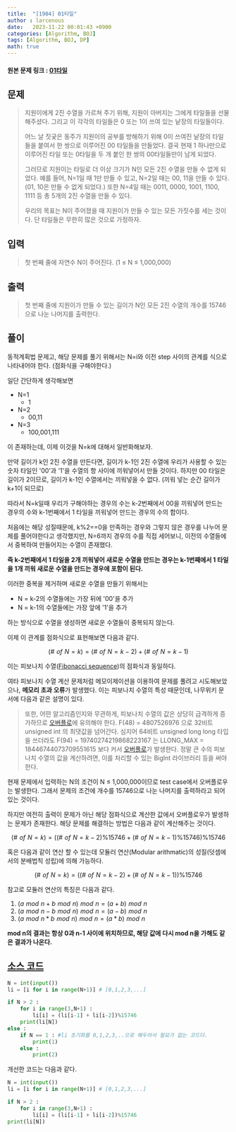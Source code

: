 ```yaml
---
title:  "[1904] 01타일"
author : larcenous
date:   2023-11-22 00:01:43 +0900
categories: [Algorithm, BOJ]
tags: [Algorithm, BOJ, DP]
math: true
---
```


#### 원본 문제 링크 : [01타일](https://www.acmicpc.net/problem/1904)

## 문제

> 지원이에게 2진 수열을 가르쳐 주기 위해, 지원이 아버지는 그에게 타일들을 선물해주셨다. 그리고 이 각각의 타일들은 0 또는 1이 쓰여 있는 낱장의 타일들이다.
>
> 어느 날 짓궂은 동주가 지원이의 공부를 방해하기 위해 0이 쓰여진 낱장의 타일들을 붙여서 한 쌍으로 이루어진 00 타일들을 만들었다. 결국 현재 1 하나만으로 이루어진 타일 또는 0타일을 두 개 붙인 한 쌍의 00타일들만이 남게 되었다.
>
> 그러므로 지원이는 타일로 더 이상 크기가 N인 모든 2진 수열을 만들 수 없게 되었다. 예를 들어, N=1일 때 1만 만들 수 있고, N=2일 때는 00, 11을 만들 수 있다. (01, 10은 만들 수 없게 되었다.) 또한 N=4일 때는 0011, 0000, 1001, 1100, 1111 등 총 5개의 2진 수열을 만들 수 있다.
>
> 우리의 목표는 N이 주어졌을 때 지원이가 만들 수 있는 모든 가짓수를 세는 것이다. 단 타일들은 무한히 많은 것으로 가정하자.

## 입력

> 첫 번째 줄에 자연수 N이 주어진다. (1 ≤ N ≤ 1,000,000)

## 출력

> 첫 번째 줄에 지원이가 만들 수 있는 길이가 N인 모든 2진 수열의 개수를 15746으로 나눈 나머지를 출력한다.

## 풀이

동적계획법 문제고, 해당 문제를 풀기 위해서는 N=i와 이전 step 사이의 관계를 식으로 나타내어야 한다. (점화식을 구해야한다.)

일단 간단하게 생각해보면

* N=1
  * 1
* N=2
  * 00,11
* N=3
  * 100,001,111

이 존재하는데, 이제 이것을 N=k에 대해서 일반화해보자.

만약 길이가 k인 2진 수열을 만든다면, 길이가 k-1인 2진 수열에 우리가 사용할 수 있는 숫자 타일인 '00'과 '1'을 수열의 항 사이에 끼워넣어서 만들 것이다. 하지만 00 타일은 길이가 2이므로, 길이가 k-1인 수열에서는 끼워넣을 수 없다. (끼워 넣는 순간 길이가 k+1이 되므로)

따라서 N=k일때 우리가 구해야하는 경우의 수는 k-2번째에서 00을 끼워넣어 만드는 경우의 수와 k-1번째에서 1 타일을 끼워넣어 만드는 경우의 수의 합이다.

처음에는 해당 성질때문에, k%2==0을 만족하는 경우와 그렇지 않은 경우를 나누어 문제를 풀어야한다고 생각했지만, N=6까지 경우의 수를 직접 세어보니, 이전의 수열들에서 중복하여 만들어지는 수열이 존재했다.

**즉 k-2번째에서 1 타일을 2개 끼워넣어 새로운 수열을 만드는 경우는 k-1번째에서 1 타일을 1개 끼워 새로운 수열을 만드는 경우에 포함이 된다.**

이러한 중복을 제거하며 새로운 수열을 만들기 위해서는 

* N = k-2의 수열들에는 가장 뒤에 '00'을 추가
* N = k-1의 수열들에는 가장 앞에 '1'을 추가

하는 방식으로 수열을 생성하면 새로운 수열들이 중복되지 않는다.

이제 이 관계를 점화식으로 표현해보면 다음과 같다.


$$
(\# \,\,of\,\, N = k) = (\# \,\,of\,\, N = k-2) + (\# \,\,of\,\, N = k-1)
$$


이는 피보나치 수열([Fibonacci sequence](https://namu.wiki/w/%ED%94%BC%EB%B3%B4%EB%82%98%EC%B9%98%20%EC%88%98%EC%97%B4))의 점화식과 동일하다.

여타 피보나치 수열 계산 문제처럼 메모이제이션을 이용하여 문제를 풀려고 시도해보았으나, **메모리 초과 오류**가 발생했다. 이는 피보나치 수열의 특성 때문인데, 나무위키 문서에 다음과 같은 설명이 있다.

> 또한, 어떤 알고리즘인지와 무관하게, 피보나치 수열의 값은 상당히 급격하게 증가하므로 [오버플로](https://namu.wiki/w/오버플로)에 유의해야 한다. F(48) = 4807526976 으로 32비트 unsigned int 의 최댓값을 넘어간다. 심지어 64비트 unsigned long long 타입을 쓰더라도 F(94) = 19740274219868223167 는 LLONG_MAX = 18446744073709551615 보다 커서 [오버플로](https://namu.wiki/w/오버플로)가 발생한다. 정말 큰 수의 피보나치 수열의 값을 계산하려면, 이를 처리할 수 있는 BigInt 라이브러리 등을 써야 한다.

현재 문제에서 입력하는 N의 조건이 N ≤ 1,000,000이므로 test case에서 오버플로우는 발생한다. 그래서 문제의 조건에 개수를 15746으로 나눈 나머지를 출력하라고 되어있는 것이다. 

하지만 여전히 출력이 문제가 아닌 해당 점화식으로 계산한 값에서 오버플로우가 발생하는 문제가 존재한다. 해당 문제를 해결하는 방법은 다음과 같이 계산해주는 것이다.


$$
(\# \,\,of\,\, N = k) = ((\# \,\,of\,\, N = k-2)\%15746 + (\# \,\,of\,\, N = k-1)\%15746)\%15746
$$


혹은 다음과 같이 연산 할 수 있는데 모듈러 연산(Modular arithmatic)의 성질(덧셈에서의 분배법칙 성립)에 의해 가능하다.


$$
(\# \,\,of\,\, N = k) = ((\# \,\,of\,\, N = k-2) + (\# \,\,of\,\, N = k-1))\%15746
$$


참고로 모듈러 연산의 특징은 다음과 같다.

1. $(a \,\,mod\,\,n + b\,\,mod\,\,n)\,\,mod\,\,n = (a+b)\,\,mod\,\,n$
2. $(a \,\,mod\,\,n - b\,\,mod\,\,n)\,\,mod\,\,n = (a-b)\,\,mod\,\,n$
3. $(a \,\,mod\,\,n * b\,\,mod\,\,n)\,\,mod\,\,n = (a*b)\,\,mod\,\,n$

**mod n의 결과는 항상 0과 n-1 사이에 위치하므로, 해당 값에 다시 mod n을 가해도 같은 결과가 나온다.**



## [소스 코드](https://github.com/larcenous/BOJ/blob/master/%EB%8B%A8%EA%B3%84%EB%B3%84%EB%A1%9C%20%ED%92%80%EC%96%B4%EB%B3%B4%EA%B8%B0/%EB%8F%99%EC%A0%81%20%EA%B3%84%ED%9A%8D%EB%B2%95%201.ipynb)

```python
N = int(input())
li = [i for i in range(N+1)] # [0,1,2,3,...]

if N > 2 :
    for i in range(3,N+1) :
        li[i] = (li[i-1] + li[i-2])%15746
    print(li[N])
else :
    if N == 1 : #li 초기화를 0,1,2,3,..으로 해두어서 필요가 없는 코드다.
        print(1)
    else :
        print(2)
```

개선한 코드는 다음과 같다.

```python
N = int(input())
li = [i for i in range(N+1)] # [0,1,2,3,...]

if N > 2 :
    for i in range(3,N+1) :
        li[i] = (li[i-1] + li[i-2])%15746
print(li[N])
```

